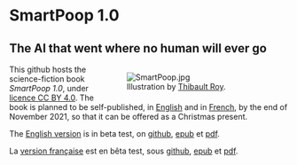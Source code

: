 # SmartPoop 1.0
## The AI that went where no human will ever go

<figure style="float:right;align:right; width:50%">
  <img src="../SmartPoop.jpg" alt="SmartPoop.jpg">
  <figcaption>Illustration by <a href="https://tibodetroy.blogspot.com/">Thibault Roy</a>.</figcaption>
</figure>

This github hosts the science-fiction book *SmartPoop 1.0*, under [licence CC BY 4.0](https://creativecommons.org/licenses/by/4.0/).
The book is planned to be self-published, in [English](English/README.md) and in [French](French/README.md), by the end of November 2021, so that it can be offered as a Christmas present.

The [English version](English/README.md) is in beta test, on [github](English/1-gold.md), [epub](English/SmartPoop.epub) et [pdf](English/SmartPoop.pdf).

La [version française](French/README.md) est en bêta test, sous [github](French/1-L'or.md), [epub](French/SmartPoop-fr.epub) et [pdf](French/SmartPoop-fr.pdf).
